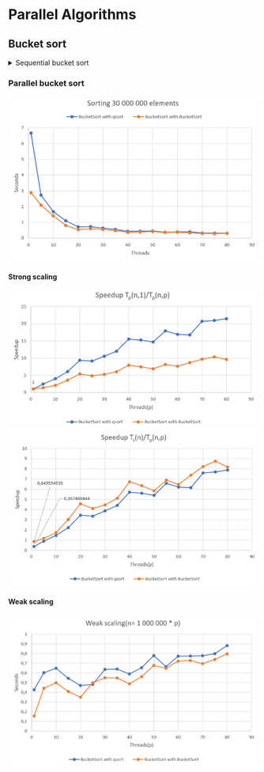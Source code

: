 # Parallel Algorithms

## Bucket sort



<details> 
  <summary>Sequential bucket sort </summary>
  <img src="/Results//Bucket_Seq_sort.PNG">
</details>



### Parallel bucket sort
![Alt text](/Results//Bucket_Par_sort.PNG?raw=true "Optional Title")

#### Strong scaling
![Alt text](/Results//Bucket_speedup_p.PNG?raw=true "Optional Title")
![Alt text](/Results//Bucket_speedup_s.PNG?raw=true "Optional Title")

#### Weak scaling
![Alt text](/Results//Bucket_weak_scaling.PNG?raw=true "Optional Title")
